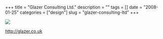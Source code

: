 +++
title = "Glazer Consulting Ltd."
description = ""
tags = []
date = "2008-01-25"
categories = ["design"]
slug = "glazer-consulting-ltd"
+++


 

  <div id="screens-thumbs" class="clearfix">
    <div class="txt-center" id="design-submission"><a href="http://glazer.co.uk/"><img id='bluga-thumbnail-1100' class='bluga-thumbnail large' src='http://media.konigi.com/bluga/
wt47f28203e70d2_0.jpg'/></a></div>  
  </div>   
<p><a href="http://glazer.co.uk/">http://glazer.co.uk</a></p>




